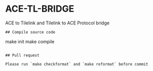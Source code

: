 # ACE-TL-BRIDGE
ACE to Tilelink and Tilelink to ACE Protocol bridge

```
## Compile source code

```
make init
make compile
```

## Pull request

Please run `make checkformat` and `make reformat` before commit

